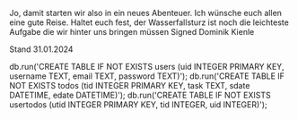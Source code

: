 Jo, damit starten wir also in ein neues Abenteuer. Ich wünsche euch allen eine gute Reise.
Haltet euch fest, der Wasserfallsturz ist noch die leichteste Aufgabe die wir hinter uns bringen müssen
Signed Dominik Kienle

Stand 31.01.2024



db.run('CREATE TABLE IF NOT EXISTS users (uid INTEGER PRIMARY KEY, username TEXT, email TEXT, password TEXT)');
  db.run('CREATE TABLE IF NOT EXISTS todos (tid INTEGER PRIMARY KEY, task TEXT, sdate DATETIME, edate DATETIME)');
  db.run('CREATE TABLE IF NOT EXISTS usertodos (utid INTEGER PRIMARY KEY, tid INTEGER, uid INTEGER)');
